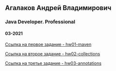 ## Агалаков Андрей Владимирович

### Java Developer. Professional

#### 03-2021

[Ссылка на первое задание - hw01-maven](hw01-maven/README.md "Ссылка на занятие №1")

[Ссылка на второе задание - hw02-collections](hw02-collections/README.md "Ссылка на занятие №2")

[Ссылка на третье задание - hw03-annotations](hw03-annotations/README.md "Ссылка на занятие №3")